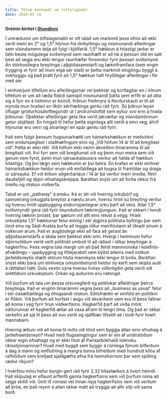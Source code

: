 ```yaml
---
title: Tölum mannamál um loftslagsmál
date: 2019-05-14
---
```


**Greinin birtist í [Stundinni](https://stundin.is/grein/8940/tolum-mannamal-um-loftslagsmal/)**

Í umræðunni um loftslagsmálin er oft talað um markmið þess efnis að ekki verði meiri en 2° og 1,5°
hlýnun frá iðnbyltingu og mismunandi afleiðingar sem vísindamenn telja að fylgi í kjölfarið. 1,5°
hækkun á hitastigi jarðar er talin besta mögulega sviðsmynd sem raunhæft er að ná á þessari öld en
satt best að segja eru ekki lengur raunhæfar forsendur fyrir þessari sviðsmynd. Án stórkostlegra
breytinga í alþjóðasamstarfi og tækniframfara (sem engin trygging er fyrir að muni eiga sér stað) er
þetta markmið eingöngu byggt á óskhyggju og það þrátt fyrir að 1,5° hækkun hafi hryllilegar
afleiðingar í för með sér.

Í einhverjum tilfellum eru afleiðingarnar vel þekktar og kortlagðar en í öðrum tilfellum er um að
ræða flókið samspil mismunandi þátta sem erfitt er að átta sig á fyrr en á hólminn er komið. Þiðnun
freðmýra á Norðurskauti er til að mynda mun hraðari en líkön sérfræðinga gerðu ráð fyrir. Sú þiðnun
leysir öflugar gróðurhúsalofttegundir út í andrúmsloftið sem eykur svo enn á hraða þiðnunar.
Óþekktar afleiðingar geta líka verið jákvæðar og vísindamönnum getur skjátlast. En hingað til hefur
þetta eiginlega allt verið á einn veg; áhrif hlýnunar eru verri og alvarlegri en spár gerðu ráð
fyrir.

Það sem fylgir þessum hugsunarhætti um hámarkshækkun er meðvirkni sem endurspeglast í staðhæfingum
eins og „Við höfum 14 ár til að bregðast við“. Þetta er ekki rétt. Við höfum ekki neinn ákveðinn
tímaramma til að bregðast við. Því fyrr sem við bregðumst við og þeim mun meira sem við gerum sem
fyrst, þeim mun sársaukalausara verður að halda af hækkun hitastigs. Og því lægri sem hækkunin er
því betra. En krafan er ekki einhver hámarkshækkun heldur erum við einfaldlega að hugsa til
framtíðar og draga úr sársauka. Ef við bíðum aðgerðarlaus í 14 ár þá verður meiri óreiða, fleiri
dauðsfjöll og dýpri efnahagskreppa. Baráttan snýst um að forða okkur frá óreiðu og röskun vistkerfa.

Talað er um „pathway“ á ensku. Þá er átt við hvernig orkuþörf og samsetning orkugjafa breytist á
næstu árum, hversu hröð sú breyting verður og hversu hröð uppbygging endurnýjanlegrar orku þarf að
vera. Allar 1,5° sviðsmyndir gera ráð fyrir ímynduðum tækninýjungum. Það er ekkert í hendi hvernig
tæknin þróast; þar gætum við allt eins rekist á vegg. Hraði orkuskipta 1,5° hækkunar felur einnig í
sér algjöra pólitíska byltingu þar sem lönd eins og Sádi-Arabía þurfa að leggja niður meirihlutann
af iðnaði sínum á nokkrum árum. Það er augljóslega ekki að fara að gerast án alþjóðasamstarfs á
skala sem þekkist ekki enn. Hvergi í heiminum hefur stjórnvöldum verið veitt pólitískt umboð til að
ráðast í slíkar breytingar á hagkerfinu. Þess vegna tala margir um að það felist mannvonska í
kolefnis-afvæðingu – uppbygging og lífskjarabót sem býðst aðeins með notkun jarðeldsneytis stæði
stórum hluta mannkyns ekki lengur til boða. Baráttan snýst ekki bara um einhverja orkusviðsmynd
heldur ný kerfi sem skipta auði á réttlátari hátt. Gulu vestin sýna hversu hvöss viðbrögðin geta
verið við óréttlátum orkuskiptum. Orkan og auðurinn eru nátengd.

Við þurfum að tala um þessa orkuvegferð og pólitískar afleiðingar þeirra breytinga. Það er enginn
tímarammi vegna þess að „business as usual“ felur í sér óásættanlega og óhugsandi röskun.
Eðlisfræðin er einföld en pólitíkin er flókin. Við þurfum að horfast í augu við ákvarðanir sem eru
til þess fallnar að koma í veg fyrir hrun vistkerfisins. Hagkerfið þarf að virða mörk náttúrunnar ef
hagkerfið ætlar að vaxa áfram til lengri tíma. Og það er okkar verkefni að sjá til þess að svo verði
og sjálfbær lífsstíll sé í boði fyrir hvert mannsbarn.

Hvernig ætlum við að koma til móts við lönd sem byggja allan sinn efnahag á jarðefnaeldsneyti? Hvað
með flugsamgöngur sem er ein af undirstöðum okkar eigin efnahags og er ekki hluti af Parísarbókhaldi
íslensku ríkisstjórnarinnar? Hvað með byggð sem byggir á rúmlega fjórum bílferðum á dag á mann og
innflutning á margra tonna bifreiðum með hundruð kílóa af rafhlöðum sem krefjast sjaldgæfra efna frá
heimshornum þar sem spilling ræður ríkjum?

Í hverfinu mínu hefur borgin gert ráð fyrir 2,32 bílastæðum á hvert heimili. Það skipulag er eflaust
arfleifð gamla hagkerfisins sem við þurfum núna að segja skilið við. Gott líf rúmast vel innan nýja
hagkerfisins sem við verðum að þróa, en það reynir á allan okkar mátt að tryggja að allir sitji við
sama borð.
